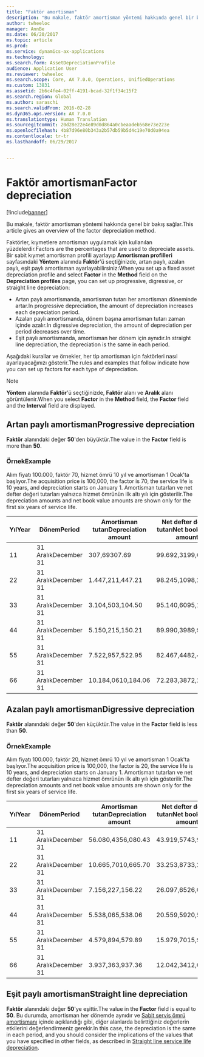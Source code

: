 ```yaml
---
title: "Faktör amortisman"
description: "Bu makale, faktör amortisman yöntemi hakkında genel bir bakış sağlar."
author: twheeloc
manager: AnnBe
ms.date: 06/20/2017
ms.topic: article
ms.prod: 
ms.service: dynamics-ax-applications
ms.technology: 
ms.search.form: AssetDepreciationProfile
audience: Application User
ms.reviewer: twheeloc
ms.search.scope: Core, AX 7.0.0, Operations, UnifiedOperations
ms.custom: 13831
ms.assetid: 2b6c4fe4-02ff-4191-bcad-32f1f34c15f2
ms.search.region: Global
ms.author: saraschi
ms.search.validFrom: 2016-02-28
ms.dyn365.ops.version: AX 7.0.0
ms.translationtype: Human Translation
ms.sourcegitcommit: 20d28e22e4e89d0d864a0cbeaadeb568e73e223e
ms.openlocfilehash: 4b87d96e80b343a2b57db59b5d4c19e70d0a94ea
ms.contentlocale: tr-tr
ms.lasthandoff: 06/29/2017


---
```


# <a name="factor-depreciation"></a><span data-ttu-id="b2175-103">Faktör amortisman</span><span class="sxs-lookup"><span data-stu-id="b2175-103">Factor depreciation</span></span>

[!include[banner](../includes/banner.md)]


<span data-ttu-id="b2175-104">Bu makale, faktör amortisman yöntemi hakkında genel bir bakış sağlar.</span><span class="sxs-lookup"><span data-stu-id="b2175-104">This article gives an overview of the factor depreciation method.</span></span>

<span data-ttu-id="b2175-105">Faktörler, kıymetlere amortisman uygulamak için kullanılan yüzdelerdir.</span><span class="sxs-lookup"><span data-stu-id="b2175-105">Factors are the percentages that are used to depreciate assets.</span></span> <span data-ttu-id="b2175-106">Bir sabit kıymet amortisman profili ayarlayıp **Amortisman profilleri** sayfasındaki **Yöntem** alanında **Faktör**'ü seçtiğinizde, artan paylı, azalan paylı, eşit paylı amortisman ayarlayabilirsiniz:</span><span class="sxs-lookup"><span data-stu-id="b2175-106">When you set up a fixed asset depreciation profile and select **Factor** in the **Method** field on the **Depreciation profiles** page, you can set up progressive, digressive, or straight line depreciation:</span></span>

-   <span data-ttu-id="b2175-107">Artan paylı amortismanda, amortisman tutarı her amortisman döneminde artar.</span><span class="sxs-lookup"><span data-stu-id="b2175-107">In progressive depreciation, the amount of depreciation increases each depreciation period.</span></span>
-   <span data-ttu-id="b2175-108">Azalan paylı amortismanda, dönem başına amortisman tutarı zaman içinde azalır.</span><span class="sxs-lookup"><span data-stu-id="b2175-108">In digressive depreciation, the amount of depreciation per period decreases over time.</span></span>
-   <span data-ttu-id="b2175-109">Eşit paylı amortismanda, amortisman her dönem için aynıdır.</span><span class="sxs-lookup"><span data-stu-id="b2175-109">In straight line depreciation, the depreciation is the same in each period.</span></span>

<span data-ttu-id="b2175-110">Aşağıdaki kurallar ve örnekler, her tip amortisman için faktörleri nasıl ayarlayacağınızı gösterir.</span><span class="sxs-lookup"><span data-stu-id="b2175-110">The rules and examples that follow indicate how you can set up factors for each type of depreciation.</span></span> 

> [!NOTE] 
> <span data-ttu-id="b2175-111">**Yöntem** alanında **Faktör**'ü seçtiğinizde, **Faktör** alanı ve **Aralık** alanı görüntülenir.</span><span class="sxs-lookup"><span data-stu-id="b2175-111">When you select **Factor** in the **Method** field, the **Factor** field and the **Interval** field are displayed.</span></span>

## <a name="progressive-depreciation"></a><span data-ttu-id="b2175-112">Artan paylı amortisman</span><span class="sxs-lookup"><span data-stu-id="b2175-112">Progressive depreciation</span></span>
<span data-ttu-id="b2175-113">**Faktör** alanındaki değer **50**'den büyüktür.</span><span class="sxs-lookup"><span data-stu-id="b2175-113">The value in the **Factor** field is more than **50**.</span></span>

### <a name="example"></a><span data-ttu-id="b2175-114">Örnek</span><span class="sxs-lookup"><span data-stu-id="b2175-114">Example</span></span>

<span data-ttu-id="b2175-115">Alım fiyatı 100.000, faktör 70, hizmet ömrü 10 yıl ve amortisman 1 Ocak'ta başlıyor.</span><span class="sxs-lookup"><span data-stu-id="b2175-115">The acquisition price is 100,000, the factor is 70, the service life is 10 years, and depreciation starts on January 1.</span></span> <span data-ttu-id="b2175-116">Amortisman tutarları ve net defter değeri tutarları yalnızca hizmet ömrünün ilk altı yılı için gösterilir.</span><span class="sxs-lookup"><span data-stu-id="b2175-116">The depreciation amounts and net book value amounts are shown only for the first six years of service life.</span></span>

| <span data-ttu-id="b2175-117">Yıl</span><span class="sxs-lookup"><span data-stu-id="b2175-117">Year</span></span> | <span data-ttu-id="b2175-118">Dönem</span><span class="sxs-lookup"><span data-stu-id="b2175-118">Period</span></span>      | <span data-ttu-id="b2175-119">Amortisman tutarı</span><span class="sxs-lookup"><span data-stu-id="b2175-119">Depreciation amount</span></span> | <span data-ttu-id="b2175-120">Net defter değeri tutarı</span><span class="sxs-lookup"><span data-stu-id="b2175-120">Net book value amount</span></span> |
|------|-------------|---------------------|-----------------------|
| <span data-ttu-id="b2175-121">1</span><span class="sxs-lookup"><span data-stu-id="b2175-121">1</span></span>    | <span data-ttu-id="b2175-122">31 Aralık</span><span class="sxs-lookup"><span data-stu-id="b2175-122">December 31</span></span> | <span data-ttu-id="b2175-123">307,69</span><span class="sxs-lookup"><span data-stu-id="b2175-123">307.69</span></span>              | <span data-ttu-id="b2175-124">99.692,31</span><span class="sxs-lookup"><span data-stu-id="b2175-124">99,692.31</span></span>             |
| <span data-ttu-id="b2175-125">2</span><span class="sxs-lookup"><span data-stu-id="b2175-125">2</span></span>    | <span data-ttu-id="b2175-126">31 Aralık</span><span class="sxs-lookup"><span data-stu-id="b2175-126">December 31</span></span> | <span data-ttu-id="b2175-127">1.447,21</span><span class="sxs-lookup"><span data-stu-id="b2175-127">1,447.21</span></span>            | <span data-ttu-id="b2175-128">98.245,10</span><span class="sxs-lookup"><span data-stu-id="b2175-128">98,245.10</span></span>             |
| <span data-ttu-id="b2175-129">3</span><span class="sxs-lookup"><span data-stu-id="b2175-129">3</span></span>    | <span data-ttu-id="b2175-130">31 Aralık</span><span class="sxs-lookup"><span data-stu-id="b2175-130">December 31</span></span> | <span data-ttu-id="b2175-131">3.104,50</span><span class="sxs-lookup"><span data-stu-id="b2175-131">3,104.50</span></span>            | <span data-ttu-id="b2175-132">95.140,60</span><span class="sxs-lookup"><span data-stu-id="b2175-132">95,140.60</span></span>             |
| <span data-ttu-id="b2175-133">4</span><span class="sxs-lookup"><span data-stu-id="b2175-133">4</span></span>    | <span data-ttu-id="b2175-134">31 Aralık</span><span class="sxs-lookup"><span data-stu-id="b2175-134">December 31</span></span> | <span data-ttu-id="b2175-135">5.150,21</span><span class="sxs-lookup"><span data-stu-id="b2175-135">5,150.21</span></span>            | <span data-ttu-id="b2175-136">89.990,39</span><span class="sxs-lookup"><span data-stu-id="b2175-136">89,990.39</span></span>             |
| <span data-ttu-id="b2175-137">5</span><span class="sxs-lookup"><span data-stu-id="b2175-137">5</span></span>    | <span data-ttu-id="b2175-138">31 Aralık</span><span class="sxs-lookup"><span data-stu-id="b2175-138">December 31</span></span> | <span data-ttu-id="b2175-139">7.522,95</span><span class="sxs-lookup"><span data-stu-id="b2175-139">7,522.95</span></span>            | <span data-ttu-id="b2175-140">82.467,44</span><span class="sxs-lookup"><span data-stu-id="b2175-140">82,467.44</span></span>             |
| <span data-ttu-id="b2175-141">6</span><span class="sxs-lookup"><span data-stu-id="b2175-141">6</span></span>    | <span data-ttu-id="b2175-142">31 Aralık</span><span class="sxs-lookup"><span data-stu-id="b2175-142">December 31</span></span> | <span data-ttu-id="b2175-143">10.184,06</span><span class="sxs-lookup"><span data-stu-id="b2175-143">10,184.06</span></span>           | <span data-ttu-id="b2175-144">72.283,38</span><span class="sxs-lookup"><span data-stu-id="b2175-144">72,283.38</span></span>             |

## <a name="digressive-depreciation"></a><span data-ttu-id="b2175-145">Azalan paylı amortisman</span><span class="sxs-lookup"><span data-stu-id="b2175-145">Digressive depreciation</span></span>
<span data-ttu-id="b2175-146">**Faktör** alanındaki değer **50**'den küçüktür.</span><span class="sxs-lookup"><span data-stu-id="b2175-146">The value in the **Factor** field is less than **50**.</span></span>

### <a name="example"></a><span data-ttu-id="b2175-147">Örnek</span><span class="sxs-lookup"><span data-stu-id="b2175-147">Example</span></span>

<span data-ttu-id="b2175-148">Alım fiyatı 100.000, faktör 20, hizmet ömrü 10 yıl ve amortisman 1 Ocak'ta başlıyor.</span><span class="sxs-lookup"><span data-stu-id="b2175-148">The acquisition price is 100,000, the factor is 20, the service life is 10 years, and depreciation starts on January 1.</span></span> <span data-ttu-id="b2175-149">Amortisman tutarları ve net defter değeri tutarları yalnızca hizmet ömrünün ilk altı yılı için gösterilir.</span><span class="sxs-lookup"><span data-stu-id="b2175-149">The depreciation amounts and net book value amounts are shown only for the first six years of service life.</span></span>

| <span data-ttu-id="b2175-150">Yıl</span><span class="sxs-lookup"><span data-stu-id="b2175-150">Year</span></span> | <span data-ttu-id="b2175-151">Dönem</span><span class="sxs-lookup"><span data-stu-id="b2175-151">Period</span></span>      | <span data-ttu-id="b2175-152">Amortisman tutarı</span><span class="sxs-lookup"><span data-stu-id="b2175-152">Depreciation amount</span></span> | <span data-ttu-id="b2175-153">Net defter değeri tutarı</span><span class="sxs-lookup"><span data-stu-id="b2175-153">Net book value amount</span></span> |
|------|-------------|---------------------|-----------------------|
| <span data-ttu-id="b2175-154">1</span><span class="sxs-lookup"><span data-stu-id="b2175-154">1</span></span>    | <span data-ttu-id="b2175-155">31 Aralık</span><span class="sxs-lookup"><span data-stu-id="b2175-155">December 31</span></span> | <span data-ttu-id="b2175-156">56.080,43</span><span class="sxs-lookup"><span data-stu-id="b2175-156">56,080.43</span></span>           | <span data-ttu-id="b2175-157">43.919,57</span><span class="sxs-lookup"><span data-stu-id="b2175-157">43,919.57</span></span>             |
| <span data-ttu-id="b2175-158">2</span><span class="sxs-lookup"><span data-stu-id="b2175-158">2</span></span>    | <span data-ttu-id="b2175-159">31 Aralık</span><span class="sxs-lookup"><span data-stu-id="b2175-159">December 31</span></span> | <span data-ttu-id="b2175-160">10.665,70</span><span class="sxs-lookup"><span data-stu-id="b2175-160">10,665.70</span></span>           | <span data-ttu-id="b2175-161">33.253,87</span><span class="sxs-lookup"><span data-stu-id="b2175-161">33,253.87</span></span>             |
| <span data-ttu-id="b2175-162">3</span><span class="sxs-lookup"><span data-stu-id="b2175-162">3</span></span>    | <span data-ttu-id="b2175-163">31 Aralık</span><span class="sxs-lookup"><span data-stu-id="b2175-163">December 31</span></span> | <span data-ttu-id="b2175-164">7.156,22</span><span class="sxs-lookup"><span data-stu-id="b2175-164">7,156.22</span></span>            | <span data-ttu-id="b2175-165">26.097,65</span><span class="sxs-lookup"><span data-stu-id="b2175-165">26,097.65</span></span>             |
| <span data-ttu-id="b2175-166">4</span><span class="sxs-lookup"><span data-stu-id="b2175-166">4</span></span>    | <span data-ttu-id="b2175-167">31 Aralık</span><span class="sxs-lookup"><span data-stu-id="b2175-167">December 31</span></span> | <span data-ttu-id="b2175-168">5.538,06</span><span class="sxs-lookup"><span data-stu-id="b2175-168">5,538.06</span></span>            | <span data-ttu-id="b2175-169">20.559,59</span><span class="sxs-lookup"><span data-stu-id="b2175-169">20,559.59</span></span>             |
| <span data-ttu-id="b2175-170">5</span><span class="sxs-lookup"><span data-stu-id="b2175-170">5</span></span>    | <span data-ttu-id="b2175-171">31 Aralık</span><span class="sxs-lookup"><span data-stu-id="b2175-171">December 31</span></span> | <span data-ttu-id="b2175-172">4.579,89</span><span class="sxs-lookup"><span data-stu-id="b2175-172">4,579.89</span></span>            | <span data-ttu-id="b2175-173">15.979,70</span><span class="sxs-lookup"><span data-stu-id="b2175-173">15,979.70</span></span>             |
| <span data-ttu-id="b2175-174">6</span><span class="sxs-lookup"><span data-stu-id="b2175-174">6</span></span>    | <span data-ttu-id="b2175-175">31 Aralık</span><span class="sxs-lookup"><span data-stu-id="b2175-175">December 31</span></span> | <span data-ttu-id="b2175-176">3.937,36</span><span class="sxs-lookup"><span data-stu-id="b2175-176">3,937.36</span></span>            | <span data-ttu-id="b2175-177">12.042,34</span><span class="sxs-lookup"><span data-stu-id="b2175-177">12,042.34</span></span>             |

## <a name="straight-line-depreciation"></a><span data-ttu-id="b2175-178">Eşit paylı amortisman</span><span class="sxs-lookup"><span data-stu-id="b2175-178">Straight line depreciation</span></span>
<span data-ttu-id="b2175-179">**Faktör** alanındaki değer **50**'ye eşittir.</span><span class="sxs-lookup"><span data-stu-id="b2175-179">The value in the **Factor** field is equal to **50**.</span></span> <span data-ttu-id="b2175-180">Bu durumda, amortisman her dönemde aynıdır ve [Sabit servis ömrü amortismanı](straight-line-service-life-depreciation.md) içinde açıklandığı gibi, diğer alanlarda belirttiğiniz değerlerin etkilerini değerlendirmeniz gerekir.</span><span class="sxs-lookup"><span data-stu-id="b2175-180">In this case, the depreciation is the same in each period, and you should consider the implications of the values that you have specified in other fields, as described in [Straight line service life depreciation](straight-line-service-life-depreciation.md).</span></span>




